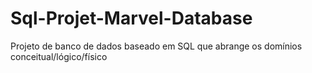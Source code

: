 # Sql-Projet-Marvel-Database
Projeto de banco de dados baseado em SQL que abrange os domínios conceitual/lógico/físico

